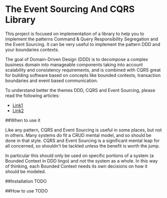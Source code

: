 # The Event Sourcing And CQRS Library

This project is focused on implementation of a library to help you to implement the patterns Command & Query Responsibility Segregation and the Event Sourcing. It can be very useful to implement the pattern DDD and your boundaries contexts.

The goal of Domain-Driven Design (DDD) is to decompose a complex business domain into manageable components taking into account scalability and consistency requirements, and is combined with CQRS great for building software based on concepts like bounded contexts, transaction boundaries and event based communication.

To understand better the themes DDD, CQRS and Event Sourcing, please read the following articles:

- [Link1](http://cqrs.nu/)
- [Link2](http://www.kenneth-truyers.net/2013/12/05/introduction-to-domain-driven-design-cqrs-and-event-sourcing/)

##When to use it

Like any pattern, CQRS and Event Sourcing is useful in some places, but not in others. Many systems do fit a CRUD mental model, and so should be done in that style. CQRS and Event Sourcing is a significant mental leap for all concerned, so shouldn't be tackled unless the benefit is worth the jump. 

In particular this should only be used on specific portions of a system (a Bounded Context in DDD lingo) and not the system as a whole. In this way of thinking, each Bounded Context needs its own decisions on how it should be modeled.

##Installation
  TODO

##How to use
  TODO
